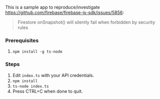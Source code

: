 This is a sample app to reproduce/investigate https://github.com/firebase/firebase-js-sdk/issues/5856:

> Firestore onSnapshot() will silently fail when forbidden by security rules

### Prerequisites
1. `npm install -g ts-node`

### Steps
1. Edit `index.ts` with your API credentials.
2. `npm install`
3. `ts-node index.ts`
4. Press CTRL+C when done to quit.
